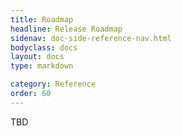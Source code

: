 ```yaml
---
title: Roadmap
headline: Release Roadmap
sidenav: doc-side-reference-nav.html
bodyclass: docs
layout: docs
type: markdown

category: Reference
order: 60
---
```


TBD

